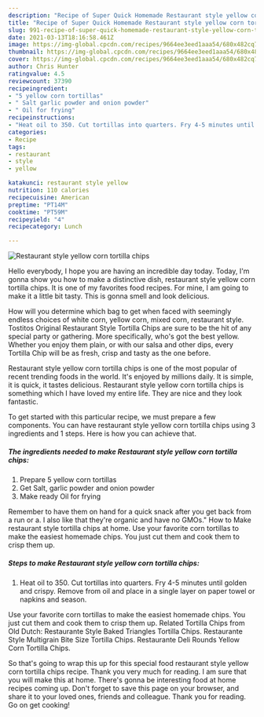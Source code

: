 ```yaml
---
description: "Recipe of Super Quick Homemade Restaurant style yellow corn tortilla chips"
title: "Recipe of Super Quick Homemade Restaurant style yellow corn tortilla chips"
slug: 991-recipe-of-super-quick-homemade-restaurant-style-yellow-corn-tortilla-chips
date: 2021-03-13T18:16:58.461Z
image: https://img-global.cpcdn.com/recipes/9664ee3eed1aaa54/680x482cq70/restaurant-style-yellow-corn-tortilla-chips-recipe-main-photo.jpg
thumbnail: https://img-global.cpcdn.com/recipes/9664ee3eed1aaa54/680x482cq70/restaurant-style-yellow-corn-tortilla-chips-recipe-main-photo.jpg
cover: https://img-global.cpcdn.com/recipes/9664ee3eed1aaa54/680x482cq70/restaurant-style-yellow-corn-tortilla-chips-recipe-main-photo.jpg
author: Chris Hunter
ratingvalue: 4.5
reviewcount: 37390
recipeingredient:
- "5 yellow corn tortillas"
- " Salt garlic powder and onion powder"
- " Oil for frying"
recipeinstructions:
- "Heat oil to 350. Cut tortillas into quarters. Fry 4-5 minutes until golden and crispy. Remove from oil and place in a single layer on paper towel or napkins and season."
categories:
- Recipe
tags:
- restaurant
- style
- yellow

katakunci: restaurant style yellow 
nutrition: 110 calories
recipecuisine: American
preptime: "PT14M"
cooktime: "PT59M"
recipeyield: "4"
recipecategory: Lunch

---
```



![Restaurant style yellow corn tortilla chips](https://img-global.cpcdn.com/recipes/9664ee3eed1aaa54/680x482cq70/restaurant-style-yellow-corn-tortilla-chips-recipe-main-photo.jpg)

Hello everybody, I hope you are having an incredible day today. Today, I'm gonna show you how to make a distinctive dish, restaurant style yellow corn tortilla chips. It is one of my favorites food recipes. For mine, I am going to make it a little bit tasty. This is gonna smell and look delicious.

How will you determine which bag to get when faced with seemingly endless choices of white corn, yellow corn, mixed corn, restaurant style. Tostitos Original Restaurant Style Tortilla Chips are sure to be the hit of any special party or gathering. More specifically, who&#39;s got the best yellow. Whether you enjoy them plain, or with our salsa and other dips, every Tortilla Chip will be as fresh, crisp and tasty as the one before.

Restaurant style yellow corn tortilla chips is one of the most popular of recent trending foods in the world. It's enjoyed by millions daily. It is simple, it is quick, it tastes delicious. Restaurant style yellow corn tortilla chips is something which I have loved my entire life. They are nice and they look fantastic.


To get started with this particular recipe, we must prepare a few components. You can have restaurant style yellow corn tortilla chips using 3 ingredients and 1 steps. Here is how you can achieve that.

<!--inarticleads1-->

##### The ingredients needed to make Restaurant style yellow corn tortilla chips:

1. Prepare 5 yellow corn tortillas
1. Get  Salt, garlic powder and onion powder
1. Make ready  Oil for frying


Remember to have them on hand for a quick snack after you get back from a run or a. I also like that they&#39;re organic and have no GMOs.&#34; How to Make restaurant style tortilla chips at home. Use your favorite corn tortillas to make the easiest homemade chips. You just cut them and cook them to crisp them up. 

<!--inarticleads2-->

##### Steps to make Restaurant style yellow corn tortilla chips:

1. Heat oil to 350. Cut tortillas into quarters. Fry 4-5 minutes until golden and crispy. Remove from oil and place in a single layer on paper towel or napkins and season.


Use your favorite corn tortillas to make the easiest homemade chips. You just cut them and cook them to crisp them up. Related Tortilla Chips from Old Dutch: Restaurante Style Baked Triangles Tortilla Chips. Restaurante Style Multigrain Bite Size Tortilla Chips. Restaurante Deli Rounds Yellow Corn Tortilla Chips. 

So that's going to wrap this up for this special food restaurant style yellow corn tortilla chips recipe. Thank you very much for reading. I am sure that you will make this at home. There's gonna be interesting food at home recipes coming up. Don't forget to save this page on your browser, and share it to your loved ones, friends and colleague. Thank you for reading. Go on get cooking!
